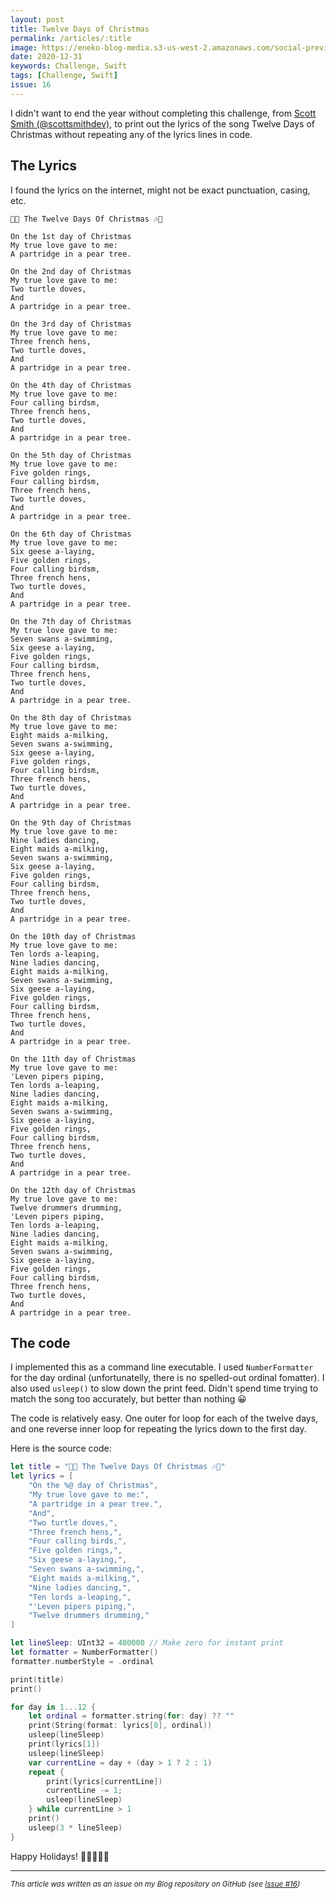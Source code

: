 ```yaml
---
layout: post
title: Twelve Days of Christmas
permalink: /articles/:title
image: https://eneko-blog-media.s3-us-west-2.amazonaws.com/social-preview/issue-16.png
date: 2020-12-31
keywords: Challenge, Swift
tags: [Challenge, Swift]
issue: 16
---
```


I didn't want to end the year without completing this challenge, from [Scott Smith (@scottsmithdev)](https://twitter.com/scottsmithdev/status/1341395333973225473), to print out the lyrics of the song Twelve Days of Christmas without repeating any of the lyrics lines in code.

## The Lyrics

I found the lyrics on the internet, might not be exact punctuation, casing, etc.

```
🎄🎶 The Twelve Days Of Christmas 🎶🎄 

On the 1st day of Christmas
My true love gave to me:
A partridge in a pear tree.

On the 2nd day of Christmas
My true love gave to me:
Two turtle doves,
And
A partridge in a pear tree.

On the 3rd day of Christmas
My true love gave to me:
Three french hens,
Two turtle doves,
And
A partridge in a pear tree.

On the 4th day of Christmas
My true love gave to me:
Four calling birdsm,
Three french hens,
Two turtle doves,
And
A partridge in a pear tree.

On the 5th day of Christmas
My true love gave to me:
Five golden rings,
Four calling birdsm,
Three french hens,
Two turtle doves,
And
A partridge in a pear tree.

On the 6th day of Christmas
My true love gave to me:
Six geese a-laying,
Five golden rings,
Four calling birdsm,
Three french hens,
Two turtle doves,
And
A partridge in a pear tree.

On the 7th day of Christmas
My true love gave to me:
Seven swans a-swimming,
Six geese a-laying,
Five golden rings,
Four calling birdsm,
Three french hens,
Two turtle doves,
And
A partridge in a pear tree.

On the 8th day of Christmas
My true love gave to me:
Eight maids a-milking,
Seven swans a-swimming,
Six geese a-laying,
Five golden rings,
Four calling birdsm,
Three french hens,
Two turtle doves,
And
A partridge in a pear tree.

On the 9th day of Christmas
My true love gave to me:
Nine ladies dancing,
Eight maids a-milking,
Seven swans a-swimming,
Six geese a-laying,
Five golden rings,
Four calling birdsm,
Three french hens,
Two turtle doves,
And
A partridge in a pear tree.

On the 10th day of Christmas
My true love gave to me:
Ten lords a-leaping,
Nine ladies dancing,
Eight maids a-milking,
Seven swans a-swimming,
Six geese a-laying,
Five golden rings,
Four calling birdsm,
Three french hens,
Two turtle doves,
And
A partridge in a pear tree.

On the 11th day of Christmas
My true love gave to me:
'Leven pipers piping,
Ten lords a-leaping,
Nine ladies dancing,
Eight maids a-milking,
Seven swans a-swimming,
Six geese a-laying,
Five golden rings,
Four calling birdsm,
Three french hens,
Two turtle doves,
And
A partridge in a pear tree.

On the 12th day of Christmas
My true love gave to me:
Twelve drummers drumming,
'Leven pipers piping,
Ten lords a-leaping,
Nine ladies dancing,
Eight maids a-milking,
Seven swans a-swimming,
Six geese a-laying,
Five golden rings,
Four calling birdsm,
Three french hens,
Two turtle doves,
And
A partridge in a pear tree.
```

## The code

I implemented this as a command line executable. I used `NumberFormatter`
for the day ordinal (unfortunatelly, there is no spelled-out ordinal fomatter). I also
used `usleep()` to slow down the print feed. Didn't spend time trying to match
the song too accurately, but better than nothing 😀

The code is relatively easy. One outer for loop for each of the twelve days, and 
one reverse inner loop for repeating the lyrics down to the first day.

Here is the source code:

```swift
let title = "🎄🎶 The Twelve Days Of Christmas 🎶🎄"
let lyrics = [
    "On the %@ day of Christmas",
    "My true love gave to me:",
    "A partridge in a pear tree.",
    "And",
    "Two turtle doves,",
    "Three french hens,",
    "Four calling birds,",
    "Five golden rings,",
    "Six geese a-laying,",
    "Seven swans a-swimming,",
    "Eight maids a-milking,",
    "Nine ladies dancing,",
    "Ten lords a-leaping,",
    "'Leven pipers piping,",
    "Twelve drummers drumming,"
]

let lineSleep: UInt32 = 400000 // Make zero for instant print
let formatter = NumberFormatter()
formatter.numberStyle = .ordinal

print(title)
print()

for day in 1...12 {
    let ordinal = formatter.string(for: day) ?? ""
    print(String(format: lyrics[0], ordinal))
    usleep(lineSleep)
    print(lyrics[1])
    usleep(lineSleep)
    var currentLine = day + (day > 1 ? 2 : 1)
    repeat {
        print(lyrics[currentLine])
        currentLine -= 1;
        usleep(lineSleep)
    } while currentLine > 1
    print()
    usleep(3 * lineSleep)
}
```

Happy Holidays! 🎉🎄🎊🎇🎆



---

<i><small>This article was written as an issue on my Blog repository on GitHub (see <a target="_blank" href="https://github.com/eneko/Blog/issues/16">Issue #16</a>)</small></i>
